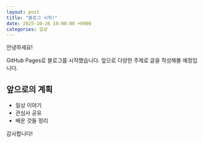 ```yaml
---
layout: post
title: "블로그 시작!"
date: 2025-10-26 19:00:00 +0900
categories: 일상
---
```


안녕하세요!

GitHub Pages로 블로그를 시작했습니다.
앞으로 다양한 주제로 글을 작성해볼 예정입니다.

## 앞으로의 계획

- 일상 이야기
- 관심사 공유
- 배운 것들 정리

감사합니다!
